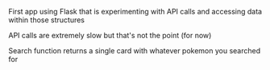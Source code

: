 First app using Flask that is experimenting with API calls and accessing data within those structures

API calls are extremely slow but that's not the point (for now)

Search function returns a single card with whatever pokemon you searched for